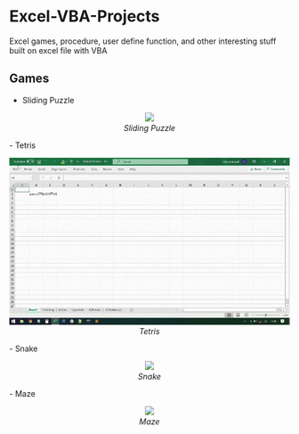 # Excel-VBA-Projects
Excel games, procedure, user define function, and other interesting stuff built on excel file with VBA


## Games
- Sliding Puzzle
<p align="center">
  <img src="demo/Sliding Puzzle demo.gif" height="300"><br/>
  <i>Sliding Puzzle</i>
</p>
- Tetris
<p align="center">
  <img src="demo/Tetris demo.gif" height="300"><br/>
  <i>Tetris</i>
</p>
- Snake
<p align="center">
  <img src="demo/Snake demo.gif" height="300"><br/>
  <i>Snake</i>
</p>
- Maze
<p align="center">
  <img src="demo/Maze demo.gif" height="300"><br/>
  <i>Maze</i>
</p>